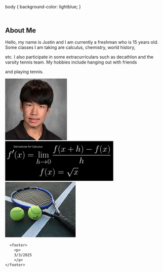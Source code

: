 
<html lang="en">

<head>
    <meta charset="UTF-8">
    <meta name="viewport" content="width=device-width, initial-scale=1.0">
    <title>My Portfolio</title>
    <link rel="stylesheet" href="styles.css">
</head>

<body>
    body {
    background-color: lightblue;
}
    <header>
    </header>
    <main>
          <section id="about">
            <h2>About Me</h2>
            <p>Hello, my name is Justin and I am currently a freshman who is 15 years old. Some classes I am taking are calculus, chemistry, world history,</p> 
            
<p>etc. I also participate in some extracurriculars such as decathlon and the varsity tennis team. My hobbies include hanging out with friends</p>
        
<p>and playing tennis.</p>
        </section>
</head>
</body>

<img src="IMG_0098.jpeg"> <img src="image1.png"> <img src="te.png"> 


      <footer>
        <p>
        3/3/2025
        </p>
    </footer>
    
